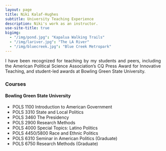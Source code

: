 ```yaml
---
layout: page
title: Niki Kalaf-Hughes
subtitle: University Teaching Experience
description: Niki's work as an instructor.
use-site-title: true
bigimg:
  - "/img/pond.jpg": "Kapalua Walking Trails"
  - "/img/lariver.jpg": "The LA River"
  - "/img/bluecreek.jpg": "Blue Creek Metropark"
---
```


<p align="justify">I have been recognized for teaching by my students and peers, including the American Political Science Association’s CQ Press Award for Innovative Teaching, and student-led awards at Bowling Green State University. </p>


### Courses
#### Bowling Green State University
  * POLS 1100 Introduction to American Government
  * POLS 3310 State and Local Politics
  * POLS 3460 The Presidency
  * POLS 2900 Research Methods
  * POLS 4000 Special Topics: Latino Politics
  * POLS 4450/5800 Race and Ethnic Politics
  * POLS 6310 Seminar in American Politics (Graduate)
  * POLS 6750 Research Methods (Graduate)


  
<!--- ### Professional Development -- >
<!--- <p><img align="left" style="padding: 0 15px; width: 20%; height: 20%" src="https://www.joshuaboston.com/img/TandLcertificatebadge20192.jpg"></p> -->
<!--- <p style="margin-top: 10px;"> </p> -- >

<!--- During the 2019-2020 and 2020-2021 academic years, I completed the BGSU Teaching and Learning Certificate Program as part of the Center for Faculty Excellence. Across a series of professional development workshops, ranging in topic from inclusive pedagogy to active learning strategies, the program provided me and other faculty member with many <a href="https://www.bgsu.edu/center-for-faculty-excellence/get-certified/bgsu-teaching-and-learning-certificate-program.html" target="_blank">"opportunities [...] to explore current, innovative, and effective teaching strategies that support student success.''</a> -->




